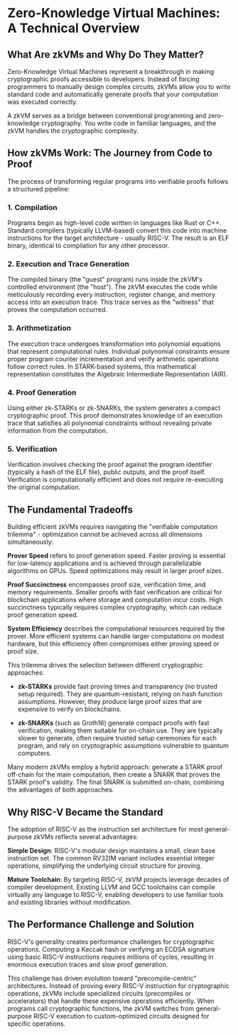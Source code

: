 # Zero-Knowledge Virtual Machines: A Technical Overview

## What Are zkVMs and Why Do They Matter?

Zero-Knowledge Virtual Machines represent a breakthrough in making cryptographic proofs accessible to developers. Instead of forcing programmers to manually design complex circuits, zkVMs allow you to write standard code and automatically generate proofs that your computation was executed correctly.

A zkVM serves as a bridge between conventional programming and zero-knowledge cryptography. You write code in familiar languages, and the zkVM handles the cryptographic complexity.

## How zkVMs Work: The Journey from Code to Proof

The process of transforming regular programs into verifiable proofs follows a structured pipeline:

### 1. Compilation
Programs begin as high-level code written in languages like Rust or C++. Standard compilers (typically LLVM-based) convert this code into machine instructions for the target architecture - usually RISC-V. The result is an ELF binary, identical to compilation for any other processor.

### 2. Execution and Trace Generation
The compiled binary (the "guest" program) runs inside the zkVM's controlled environment (the "host"). The zkVM executes the code while meticulously recording every instruction, register change, and memory access into an execution trace. This trace serves as the "witness" that proves the computation occurred.

### 3. Arithmetization
The execution trace undergoes transformation into polynomial equations that represent computational rules. Individual polynomial constraints ensure proper program counter incrementation and verify arithmetic operations follow correct rules. In STARK-based systems, this mathematical representation constitutes the Algebraic Intermediate Representation (AIR).

### 4. Proof Generation
Using either zk-STARKs or zk-SNARKs, the system generates a compact cryptographic proof. This proof demonstrates knowledge of an execution trace that satisfies all polynomial constraints without revealing private information from the computation.

### 5. Verification
Verification involves checking the proof against the program identifier (typically a hash of the ELF file), public outputs, and the proof itself. Verification is computationally efficient and does not require re-executing the original computation.

## The Fundamental Tradeoffs

Building efficient zkVMs requires navigating the "verifiable computation trilemma" - optimization cannot be achieved across all dimensions simultaneously:

**Prover Speed** refers to proof generation speed. Faster proving is essential for low-latency applications and is achieved through parallelizable algorithms on GPUs. Speed optimizations may result in larger proof sizes.

**Proof Succinctness** encompasses proof size, verification time, and memory requirements. Smaller proofs with fast verification are critical for blockchain applications where storage and computation incur costs. High succinctness typically requires complex cryptography, which can reduce proof generation speed.

**System Efficiency** describes the computational resources required by the prover. More efficient systems can handle larger computations on modest hardware, but this efficiency often compromises either proving speed or proof size.

This trilemma drives the selection between different cryptographic approaches:

- **zk-STARKs** provide fast proving times and transparency (no trusted setup required). They are quantum-resistant, relying on hash function assumptions. However, they produce large proof sizes that are expensive to verify on blockchains.

- **zk-SNARKs** (such as Groth16) generate compact proofs with fast verification, making them suitable for on-chain use. They are typically slower to generate, often require trusted setup ceremonies for each program, and rely on cryptographic assumptions vulnerable to quantum computers.

Many modern zkVMs employ a hybrid approach: generate a STARK proof off-chain for the main computation, then create a SNARK that proves the STARK proof's validity. The final SNARK is submitted on-chain, combining the advantages of both approaches.

## Why RISC-V Became the Standard

The adoption of RISC-V as the instruction set architecture for most general-purpose zkVMs reflects several advantages:

**Simple Design**: RISC-V's modular design maintains a small, clean base instruction set. The common RV32IM variant includes essential integer operations, simplifying the underlying circuit structure for proving.

**Mature Toolchain**: By targeting RISC-V, zkVM projects leverage decades of compiler development. Existing LLVM and GCC toolchains can compile virtually any language to RISC-V, enabling developers to use familiar tools and existing libraries without modification.

## The Performance Challenge and Solution

RISC-V's generality creates performance challenges for cryptographic operations. Computing a Keccak hash or verifying an ECDSA signature using basic RISC-V instructions requires millions of cycles, resulting in enormous execution traces and slow proof generation.

This challenge has driven evolution toward "precompile-centric" architectures. Instead of proving every RISC-V instruction for cryptographic operations, zkVMs include specialized circuits (precompiles or accelerators) that handle these expensive operations efficiently. When programs call cryptographic functions, the zkVM switches from general-purpose RISC-V execution to custom-optimized circuits designed for specific operations.

